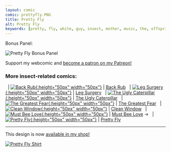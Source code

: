 ```yaml
---
layout: comic
comic: prettyfly.PNG
title: Pretty Fly
alt: Pretty Fly
keywords: [pretty, fly, white, guy, insect, mother, music, the, offspring]
---
```


Bonus Panel:

![Pretty Fly Bonus Panel](/images/prettyfly_bonus.PNG)


Support my webcomic and [become a patron on my Patreon!](https://www.patreon.com/lolnein)


### More insect-related comics:

&nbsp; | [![Back Rub](/thumbs/backrub.png){:height="50px" width="50px"}](https://lolnein.com/2017/06/13/backrub/) | [Back Rub](https://lolnein.com/2017/06/13/backrub/)
&nbsp; | [![Leg Surgery](/thumbs/legsurgery.png){:height="50px" width="50px"}](https://lolnein.com/2017/06/30/legsurgery/) | [Leg Surgery](https://lolnein.com/2017/06/30/legsurgery/)
&nbsp; | [![The Ugly Caterpillar](/thumbs/theuglycaterpillar.png){:height="50px" width="50px"}](https://lolnein.com/2017/09/18/theuglycaterpillar/) | [The Ugly Caterpillar](https://lolnein.com/2017/09/18/theuglycaterpillar/)
&nbsp; | [![The Greatest Fear](/thumbs/thegreatestfear.png){:height="50px" width="50px"}](https://lolnein.com/2018/06/18/thegreatestfear/) | [The Greatest Fear](https://lolnein.com/2018/06/18/thegreatestfear/)
&nbsp; | [![Clean Window](/thumbs/cleanwindow.png){:height="50px" width="50px"}](https://lolnein.com/2018/08/06/cleanwindow/) | [Clean Window](https://lolnein.com/2018/08/06/cleanwindow/)
&nbsp; | [![Must Bee Love](/thumbs/mustbeelove.png){:height="50px" width="50px"}](https://lolnein.com/2019/05/21/mustbeelove/) | [Must Bee Love](https://lolnein.com/2019/05/21/mustbeelove/)
&rarr; &nbsp; | [![Pretty Fly](/thumbs/prettyfly.png){:height="50px" width="50px"}](https://lolnein.com/2019/06/09/prettyfly/) | [Pretty Fly](https://lolnein.com/2019/06/09/prettyfly/)

---

This design is now [available in my shop!](https://lolnein.redbubble.com)

[![Pretty Fly Shirt](/images/prettyfly_shirt.jpg)](https://lolnein.redbubble.com)
